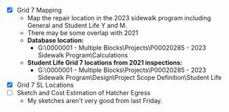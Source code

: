 - [x] Grid 7 Mapping
	- Map the repair location in the 2023 sidewalk program including General and Student Life Y and M.
	-   There may be some overlap with 2021
	-   **Database location:**
	    -   G:\0000001 - Multiple Blocks\Projects\P00020285 - 2023 Sidewalk Program\Calculations
	-   **Student Life Grid 7 locations from 2021 inspections:**
	    -   G:\0000001 - Multiple Blocks\Projects\P00020285 - 2023 Sidewalk Program\Design\Project Scope Definition\Student Life
- [x] Grid 7 SL Locations
- [ ] Sketch and Cost Estimation of Hatcher Egress
	- My sketches aren't very good from last Friday.